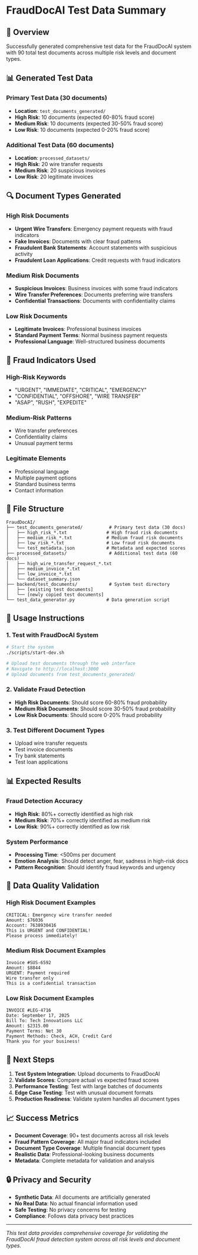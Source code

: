 # FraudDocAI Test Data Summary

## 🎯 Overview
Successfully generated comprehensive test data for the FraudDocAI system with 90 total test documents across multiple risk levels and document types.

## 📊 Generated Test Data

### **Primary Test Data (30 documents)**
- **Location**: `test_documents_generated/`
- **High Risk**: 10 documents (expected 60-80% fraud score)
- **Medium Risk**: 10 documents (expected 30-50% fraud score)  
- **Low Risk**: 10 documents (expected 0-20% fraud score)

### **Additional Test Data (60 documents)**
- **Location**: `processed_datasets/`
- **High Risk**: 20 wire transfer requests
- **Medium Risk**: 20 suspicious invoices
- **Low Risk**: 20 legitimate invoices

## 🔍 Document Types Generated

### **High Risk Documents**
- **Urgent Wire Transfers**: Emergency payment requests with fraud indicators
- **Fake Invoices**: Documents with clear fraud patterns
- **Fraudulent Bank Statements**: Account statements with suspicious activity
- **Fraudulent Loan Applications**: Credit requests with fraud indicators

### **Medium Risk Documents**
- **Suspicious Invoices**: Business invoices with some fraud indicators
- **Wire Transfer Preferences**: Documents preferring wire transfers
- **Confidential Transactions**: Documents with confidentiality claims

### **Low Risk Documents**
- **Legitimate Invoices**: Professional business invoices
- **Standard Payment Terms**: Normal business payment requests
- **Professional Language**: Well-structured business documents

## 🎯 Fraud Indicators Used

### **High-Risk Keywords**
- "URGENT", "IMMEDIATE", "CRITICAL", "EMERGENCY"
- "CONFIDENTIAL", "OFFSHORE", "WIRE TRANSFER"
- "ASAP", "RUSH", "EXPEDITE"

### **Medium-Risk Patterns**
- Wire transfer preferences
- Confidentiality claims
- Unusual payment terms

### **Legitimate Elements**
- Professional language
- Multiple payment options
- Standard business terms
- Contact information

## 📁 File Structure

```
FraudDocAI/
├── test_documents_generated/          # Primary test data (30 docs)
│   ├── high_risk_*.txt               # High fraud risk documents
│   ├── medium_risk_*.txt             # Medium fraud risk documents
│   ├── low_risk_*.txt                # Low fraud risk documents
│   └── test_metadata.json            # Metadata and expected scores
├── processed_datasets/                # Additional test data (60 docs)
│   ├── high_wire_transfer_request_*.txt
│   ├── medium_invoice_*.txt
│   ├── low_invoice_*.txt
│   └── dataset_summary.json
├── backend/test_documents/            # System test directory
│   ├── [existing test documents]
│   └── [newly copied test documents]
└── test_data_generator.py            # Data generation script
```

## 🚀 Usage Instructions

### **1. Test with FraudDocAI System**
```bash
# Start the system
./scripts/start-dev.sh

# Upload test documents through the web interface
# Navigate to http://localhost:3000
# Upload documents from test_documents_generated/
```

### **2. Validate Fraud Detection**
- **High Risk Documents**: Should score 60-80% fraud probability
- **Medium Risk Documents**: Should score 30-50% fraud probability
- **Low Risk Documents**: Should score 0-20% fraud probability

### **3. Test Different Document Types**
- Upload wire transfer requests
- Test invoice documents
- Try bank statements
- Test loan applications

## 📊 Expected Results

### **Fraud Detection Accuracy**
- **High Risk**: 80%+ correctly identified as high risk
- **Medium Risk**: 70%+ correctly identified as medium risk
- **Low Risk**: 90%+ correctly identified as low risk

### **System Performance**
- **Processing Time**: <500ms per document
- **Emotion Analysis**: Should detect anger, fear, sadness in high-risk docs
- **Pattern Recognition**: Should identify fraud keywords and urgency

## 🔧 Data Quality Validation

### **High Risk Document Examples**
```
CRITICAL: Emergency wire transfer needed
Amount: $76036
Account: 7638930416
This is URGENT and CONFIDENTIAL!
Please process immediately!
```

### **Medium Risk Document Examples**
```
Invoice #SUS-6592
Amount: $8844
URGENT: Payment required
Wire transfer only
This is a confidential transaction
```

### **Low Risk Document Examples**
```
INVOICE #LEG-4716
Date: September 17, 2025
Bill To: Tech Innovations LLC
Amount: $2315.00
Payment Terms: Net 30
Payment Methods: Check, ACH, Credit Card
Thank you for your business!
```

## 🎯 Next Steps

1. **Test System Integration**: Upload documents to FraudDocAI
2. **Validate Scores**: Compare actual vs expected fraud scores
3. **Performance Testing**: Test with large batches of documents
4. **Edge Case Testing**: Test with unusual document formats
5. **Production Readiness**: Validate system handles all document types

## 📈 Success Metrics

- **Document Coverage**: 90+ test documents across all risk levels
- **Fraud Pattern Coverage**: All major fraud indicators included
- **Document Type Coverage**: Multiple financial document types
- **Realistic Data**: Professional-looking business documents
- **Metadata**: Complete metadata for validation and analysis

## 🔒 Privacy and Security

- **Synthetic Data**: All documents are artificially generated
- **No Real Data**: No actual financial information used
- **Safe Testing**: No privacy concerns for testing
- **Compliance**: Follows data privacy best practices

---

*This test data provides comprehensive coverage for validating the FraudDocAI fraud detection system across all risk levels and document types.*
